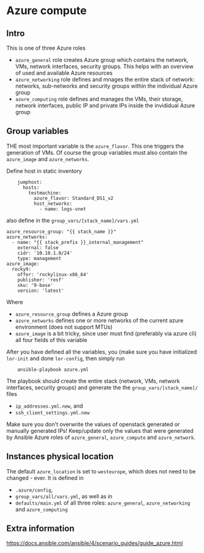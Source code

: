 # Azure compute

## Intro

This is one of three Azure roles
 - `azure_general` role creates Azure group which contains the network, VMs, network interfaces, security groups. This helps with an overview of used and available Azure resources
 - `azure_networking` role defines and mnages the entire stack of network: networks, sub-networks and security groups within the individual Azure group
 - `azure_computing` role defines and manages the VMs, their storage, network interfaces, public IP and private IPs inside the invididual Azure group

## Group variables

THE most important variable is the `azure_flavor`. This one triggers the generation of VMs. Of course the group variables must also contain the `azure_image` and `azure_networks`.

Define host in static inventory

```
    jumphost:
      hosts:
        testmachine:
          azure_flavor: Standard_DS1_v2
          host_networks:
            - name: logs-vnet
```

also define in the `group_vars/[stack_name]/vars.yml`

```
azure_resource_group: "{{ stack_name }}"
azure_networks:
  - name: "{{ stack_prefix }}_internal_management"
    external: false
    cidr: '10.10.1.0/24'
    type: management
azure_image:
  rocky9:
    offer: 'rockylinux-x86_64'
    publisher: 'resf'
    sku: '9-base'
    version: 'latest'
```

Where

 - `azure_resource_group` defines a Azure group
 - `azure_networks` defines one or more networks of the current azure environment (does not support MTUs)
 - `azure_image` is a bit tricky, since user must find (preferably via azure cli) all four fields of this variable

After you have defined all the variables, you
(make sure you have initialized `lor-init` and done `lor-config`, then simply run

```
    ansible-playbook azure.yml
```

The playbook should create the entire stack (network, VMs, network interfaces, security groups) and generate the the `group_vars/[stack_name]/` files

 - `ip_addresses.yml.new`, and
 - `ssh_client_settings.yml.new`

Make sure you don't overwrite the values of openstack generated or manually generated IPs! Keep/update only the values that were generated by Ansible Azure roles of `azure_general`, `azure_compute` and `azure_network`.

## Instances physical location

The default `azure_location` is set to `westeurope`, which does not need to be changed - ever. It is defined in

 - `.azure/config`,
 - `group_vars/all/vars.yml`, as well as in
 - `defaults/main.yml` of all three roles: `azure_general`, `azure_networking` and `azure_computing`

## Extra information

https://docs.ansible.com/ansible/4/scenario_guides/guide_azure.html
